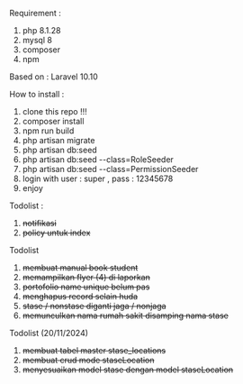 Requirement :

1. php 8.1.28
2. mysql 8
3. composer
4. npm

Based on :
Laravel 10.10

How to install :

1. clone this repo !!!
2. composer install
3. npm run build
4. php artisan migrate
5. php artisan db:seed
6. php artisan db:seed --class=RoleSeeder
7. php artisan db:seed --class=PermissionSeeder
8. login with user : super , pass : 12345678
9. enjoy

Todolist :

1. ~~notifikasi~~
2. ~~policy untuk index~~

Todolist

1. ~~membuat manual book student~~
2. ~~memampilkan flyer (4) di laporkan~~
3. ~~portofolio name unique belum pas~~
4. ~~menghapus record selain huda~~
5. ~~stase / nonstase diganti jaga / nonjaga~~
6. ~~memunculkan nama rumah sakit disamping nama stase~~

Todolist (20/11/2024)

1. ~~membuat tabel master stase_locations~~
2. ~~membuat crud mode staseLocation~~
3. ~~menyesuaikan model stase dengan model staseLocation~~
